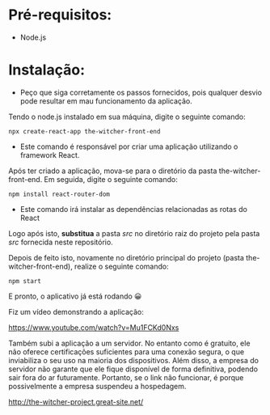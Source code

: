 # Pré-requisitos:

* Node.js
  
# Instalação:

- Peço que siga corretamente os passos fornecidos, pois qualquer desvio pode resultar em mau funcionamento da aplicação.

Tendo o node.js instalado em sua máquina, digite o seguinte comando:

```
npx create-react-app the-witcher-front-end
```
- Este comando é responsável por criar uma aplicação utilizando o framework React.

Após ter criado a aplicação, mova-se para o diretório da pasta the-witcher-front-end. Em seguida, digite o seguinte comando:
```
npm install react-router-dom
```
- Este comando irá instalar as dependências relacionadas as rotas do React

Logo após isto, **substitua** a pasta *src* no diretório raiz do projeto pela pasta *src* fornecida neste repositório.


Depois de feito isto, novamente no diretório principal do projeto (pasta the-witcher-front-end), realize o seguinte comando:
```
npm start
```
E pronto, o aplicativo já está rodando 😀

Fiz um vídeo demonstrando a aplicação:

https://www.youtube.com/watch?v=Mu1FCKd0Nxs

Também subi a aplicação a um servidor. No entanto como é gratuito, ele não oferece certificações suficientes para uma conexão segura, o que inviabiliza o seu uso na maioria dos dispositivos. Além disso, a empresa do servidor não garante que ele fique disponível de forma definitiva, podendo sair fora do ar futuramente. Portanto, se o link não funcionar, é porque possivelmente a empresa suspendeu a hospedagem. 

http://the-witcher-project.great-site.net/


